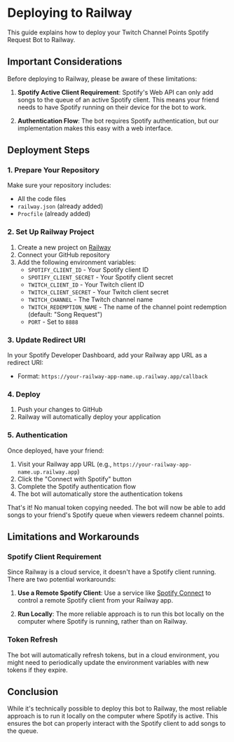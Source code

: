 # Deploying to Railway

This guide explains how to deploy your Twitch Channel Points Spotify Request Bot to Railway.

## Important Considerations

Before deploying to Railway, please be aware of these limitations:

1. **Spotify Active Client Requirement**: Spotify's Web API can only add songs to the queue of an active Spotify client. This means your friend needs to have Spotify running on their device for the bot to work.

2. **Authentication Flow**: The bot requires Spotify authentication, but our implementation makes this easy with a web interface.

## Deployment Steps

### 1. Prepare Your Repository

Make sure your repository includes:
- All the code files
- `railway.json` (already added)
- `Procfile` (already added)

### 2. Set Up Railway Project

1. Create a new project on [Railway](https://railway.app/)
2. Connect your GitHub repository
3. Add the following environment variables:
   - `SPOTIFY_CLIENT_ID` - Your Spotify client ID
   - `SPOTIFY_CLIENT_SECRET` - Your Spotify client secret
   - `TWITCH_CLIENT_ID` - Your Twitch client ID
   - `TWITCH_CLIENT_SECRET` - Your Twitch client secret
   - `TWITCH_CHANNEL` - The Twitch channel name
   - `TWITCH_REDEMPTION_NAME` - The name of the channel point redemption (default: "Song Request")
   - `PORT` - Set to `8888`

### 3. Update Redirect URI

In your Spotify Developer Dashboard, add your Railway app URL as a redirect URI:
- Format: `https://your-railway-app-name.up.railway.app/callback`

### 4. Deploy

1. Push your changes to GitHub
2. Railway will automatically deploy your application

### 5. Authentication

Once deployed, have your friend:

1. Visit your Railway app URL (e.g., `https://your-railway-app-name.up.railway.app`)
2. Click the "Connect with Spotify" button
3. Complete the Spotify authentication flow
4. The bot will automatically store the authentication tokens

That's it! No manual token copying needed. The bot will now be able to add songs to your friend's Spotify queue when viewers redeem channel points.

## Limitations and Workarounds

### Spotify Client Requirement

Since Railway is a cloud service, it doesn't have a Spotify client running. There are two potential workarounds:

1. **Use a Remote Spotify Client**: Use a service like [Spotify Connect](https://www.spotify.com/connect/) to control a remote Spotify client from your Railway app.

2. **Run Locally**: The more reliable approach is to run this bot locally on the computer where Spotify is running, rather than on Railway.

### Token Refresh

The bot will automatically refresh tokens, but in a cloud environment, you might need to periodically update the environment variables with new tokens if they expire.

## Conclusion

While it's technically possible to deploy this bot to Railway, the most reliable approach is to run it locally on the computer where Spotify is active. This ensures the bot can properly interact with the Spotify client to add songs to the queue.
